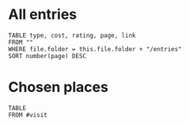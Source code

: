 # All entries
```dataview
TABLE type, cost, rating, page, link
FROM ""
WHERE file.folder = this.file.folder + "/entries"
SORT number(page) DESC
```

# Chosen places
```dataview
TABLE
FROM #visit 
```

